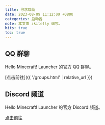 ```yaml
---
title: 寻求帮助
date: 2023-08-09 11:12:00 +0800
categories: 启动器
note: 本文由 zkitefly 编写。
hits: true
toc: true
---
```


## QQ 群聊

Hello Minecraft! Launcher 的官方 QQ 群聊。

[点击前往]({{ '/groups.html' | relative_url }})

## Discord 频道

Hello Minecraft! Launcher 的官方 Discord 频道。

[点击前往](https://discord.gg/jVvC7HfM6U)
